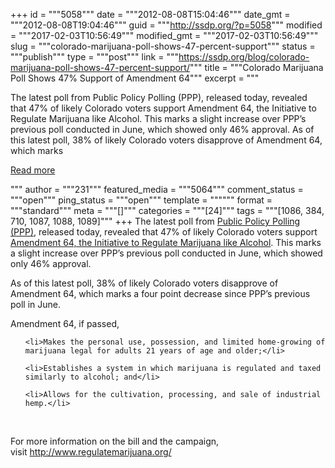 +++
id = """5058"""
date = """2012-08-08T15:04:46"""
date_gmt = """2012-08-08T19:04:46"""
guid = """http://ssdp.org/?p=5058"""
modified = """2017-02-03T10:56:49"""
modified_gmt = """2017-02-03T10:56:49"""
slug = """colorado-marijuana-poll-shows-47-percent-support"""
status = """publish"""
type = """post"""
link = """https://ssdp.org/blog/colorado-marijuana-poll-shows-47-percent-support/"""
title = """Colorado Marijuana Poll Shows 47% Support of Amendment 64"""
excerpt = """<p>The latest poll from Public Policy Polling (PPP), released today, revealed that 47% of likely Colorado voters support Amendment 64, the Initiative to Regulate Marijuana like Alcohol. This marks a slight increase over PPP&#8217;s previous poll conducted in June, which showed only 46% approval. As of this latest poll, 38% of likely Colorado voters disapprove of Amendment 64, which marks</p>
<div class="h10"></div>
<p><a class="more-link2 flat" href="https://ssdp.org/blog/colorado-marijuana-poll-shows-47-percent-support/">Read more</a></p>
"""
author = """231"""
featured_media = """5064"""
comment_status = """open"""
ping_status = """open"""
template = """"""
format = """standard"""
meta = """[]"""
categories = """[24]"""
tags = """[1086, 384, 710, 1087, 1088, 1089]"""
+++
The latest poll from <a title="Public Policy Polling" href="http://www.publicpolicypolling.com/main/colorado/" target="_blank">Public Policy Polling (PPP)</a>, released today, revealed that 47% of likely Colorado voters support <a title="Regulate Marijuana" href="http://www.regulatemarijuana.org/" target="_blank">Amendment 64, the Initiative to Regulate Marijuana like Alcohol</a>. This marks a slight increase over PPP&#8217;s previous poll conducted in June, which showed only 46% approval.



As of this latest poll, 38% of likely Colorado voters disapprove of Amendment 64, which marks a four point decrease since PPP&#8217;s previous poll in June.



Amendment 64, if passed,

<ul>

	<li>Makes the personal use, possession, and limited home-growing of marijuana legal for adults 21 years of age and older;</li>

</ul>

<ul>

	<li>Establishes a system in which marijuana is regulated and taxed similarly to alcohol; and</li>

</ul>

<ul>

	<li>Allows for the cultivation, processing, and sale of industrial hemp.</li>

</ul>

&nbsp;



For more information on the bill and the campaign, visit <a title="Regulate Marijuana" href="http://www.regulatemarijuana.org/" target="_blank">http://www.regulatemarijuana.org/</a>
